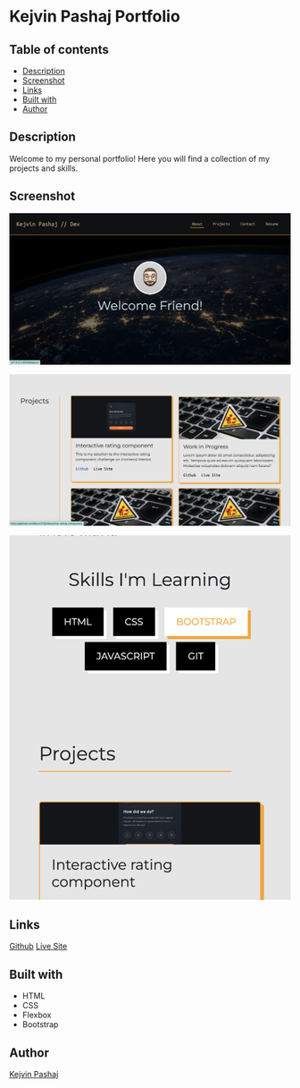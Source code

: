 # Kejvin Pashaj Portfolio

## Table of contents

- [Description](#description)
- [Screenshot](#screenshot)
- [Links](#links)
- [Built with](#built-with)
- [Author](#author)

## Description

Welcome to my personal portfolio!
Here you will find a collection of my projects and skills.

## Screenshot

![Navbar and Hero](screenshots/navbar-hero-sec.png)

![Projects section](screenshots/projects-sec.png)

![Phone screen size](screenshots/phone-screen.png)

## Links

[Github](https://github.com/Kevin27j/Bootstrap-Portfolio)
[Live Site](https://kevin27j.github.io/Bootstrap-Portfolio/)

## Built with

- HTML
- CSS
- Flexbox
- Bootstrap

## Author

[Kejvin Pashaj](https://github.com/Kevin27j)

